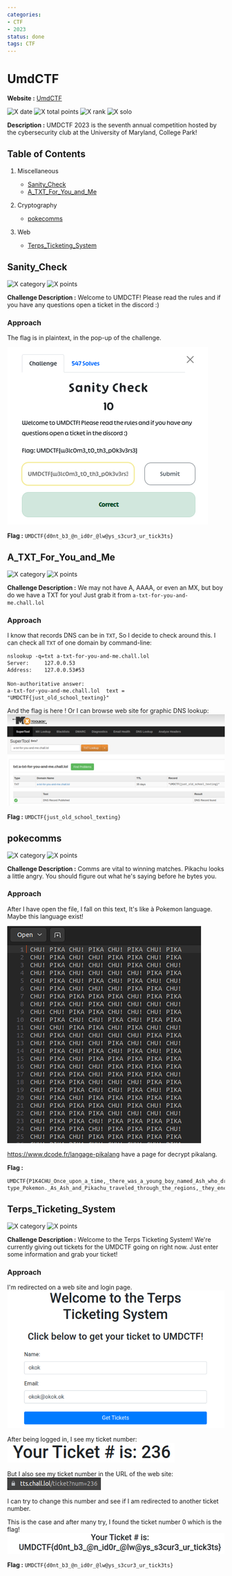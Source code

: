 ```yaml
---
categories:
- CTF
- 2023
status: done
tags: CTF
---
```


# UmdCTF

**Website :** [UmdCTF](https://umdctf.io/)

![X date](https://img.shields.io/badge/date-30/04/2023-yellow.svg)
![X total points](https://img.shields.io/badge/total_points-160-blue.svg)
![X rank](https://img.shields.io/badge/team_ranking-476%2F745-purple.svg)
![X solo](https://img.shields.io/badge/team-alone-orange.svg)

**Description :** UMDCTF 2023 is the seventh annual competition hosted by the cybersecurity club at the University of Maryland, College Park!

## **Table of Contents**

1. Miscellaneous
	- [Sanity_Check](#Sanity_Check)
	- [A_TXT_For_You_and_Me](#A_TXT_For_You_and_Me)

2. Cryptography
	- [pokecomms](#pokecomms)

3. Web
	- [Terps_Ticketing_System](#Terps_Ticketing_System)


## **Sanity_Check**

![X category](https://img.shields.io/badge/category-Miscellaneous-blue.svg)
![X points](https://img.shields.io/badge/points-10-green.svg)

**Challenge Description :** Welcome to UMDCTF! Please read the rules and if you have any questions open a ticket in the discord :)

### Approach

The flag is in plaintext, in the pop-up of the challenge.

![](Images/MISC_Sanity_Check_1.png)

**Flag :** `UMDCTF{d0nt_b3_@n_id0r_@lw@ys_s3cur3_ur_tick3ts}`

## **A_TXT_For_You_and_Me**

![X category](https://img.shields.io/badge/category-Miscellaneous-blue.svg)
![X points](https://img.shields.io/badge/points-50-green.svg)

**Challenge Description :** We may not have A, AAAA, or even an MX, but boy do we have a TXT for you! Just grab it from `a-txt-for-you-and-me.chall.lol`

### Approach

I know that records DNS  can be in `TXT`, So I decide to check around this. 
I can check all `TXT` of one domain by command-line:
```shell
nslookup -q=txt a-txt-for-you-and-me.chall.lol
Server:		127.0.0.53
Address:	127.0.0.53#53

Non-authoritative answer:
a-txt-for-you-and-me.chall.lol	text = "UMDCTF{just_old_school_texting}"
```

And the flag is here ! Or I can browse web site for graphic DNS lookup:
![](Images/MISC_TXT_1.png)

**Flag :** `UMDCTF{just_old_school_texting}`

## **pokecomms**

![X category](https://img.shields.io/badge/category-Cryptography-blue.svg)
![X points](https://img.shields.io/badge/points-50-green.svg)

**Challenge Description :** Comms are vital to winning matches. Pikachu looks a little angry. You should figure out what he's saying before he bytes you.

### Approach

After I have open the file, I fall on this text, It's like à Pokemon language. Maybe this language exist!

![](Images/CRYPTO_PikaLang_1.png)

https://www.dcode.fr/langage-pikalang have a page for decrypt pikalang.

**Flag :** 
```
UMDCTF{P1K4CHU_Once_upon_a_time,_there_was_a_young_boy_named_Ash_who_dreamed_of_becoming_the_world's_greatest_Pokemon_trainer._He_set_out_on_a_journey_with_his_trusty_Pokemon_partner,_Pikachu,_a_cute_and_powerful_electric-type_Pokemon._As_Ash_and_Pikachu_traveled_through_the_regions,_they_encountered_many_challenges_and_made_many_friends._But_they_also_faced_their_fair_share_of_enemies,_including_the_notorious_Team_Rocket,_who_were_always_trying_to_steal_Pikachu._Despite_the_odds_stacked_against_them,_Ash_and_Pikachu_never_gave_up._They_trained_hard_and_battled_even_harder,_always_looking_for_ways_to_improve_their_skills_and_strengthen_their_bond._And_along_the_way,_they_learned_valuable_lessons_about_friendship,_determination,_and_the_power_of_believing_in_oneself._Eventually,_Ash_and_Pikachu's_hard_work_paid_off._They_defeated_powerful_opponents,_earned_badges_from_Gym_Leaders,_and_even_competed_in_the_prestigious_Pokemon_League_tournaments._But_no_matter_how_many_victories_they_achieved,_Ash_and_Pikachu_never_forgot_where_they_came_from_or_the_importance_of_their_friendship._In_the_end,_Ash_and_Pikachu_became_a_legendary_team,_admired_by_Pokemon_trainers_around_the_world._And_although_their_journey_may_have_had_its_ups_and_downs,_they_always_knew_that_as_long_as_they_had_each_other,_they_could_overcome_any_obstacle_that_stood_in_their_way}
```

## **Terps_Ticketing_System**

![X category](https://img.shields.io/badge/category-Web-blue.svg)
![X points](https://img.shields.io/badge/points-50-green.svg)

**Challenge Description :** Welcome to the Terps Ticketing System! We're currently giving out tickets for the UMDCTF going on right now. Just enter some information and grab your ticket!

### Approach

I'm redirected on a web site and login page. 
![](Images/WEB_IDOR_1.png)

After being logged in, I see my ticket number:
![](Images/WEB_IDOR_2.png)

But I also see my ticket number in the URL of the web site:
![](Images/WEB_IDOR_3.png)

I can try to change this number and see if I am redirected to another ticket number.

This is the case and after many try, I found the ticket number 0 which is the flag!
![](Images/WEB_IDOR_4.png)

**Flag :** `UMDCTF{d0nt_b3_@n_id0r_@lw@ys_s3cur3_ur_tick3ts}`